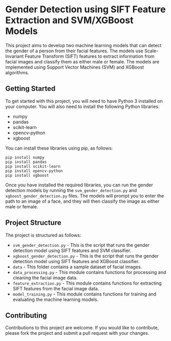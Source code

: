 # Gender Detection using SIFT Feature Extraction and SVM/XGBoost Models

This project aims to develop two machine learning models that can detect the gender of a person from their facial features. The models use Scale-Invariant Feature Transform (SIFT) features to extract information from facial images and classify them as either male or female. The models are implemented using Support Vector Machines (SVM) and XGBoost algorithms.

## Getting Started

To get started with this project, you will need to have Python 3 installed on your computer. You will also need to install the following Python libraries:

- numpy
- pandas
- scikit-learn
- opencv-python
- xgboost

You can install these libraries using pip, as follows:

```
pip install numpy
pip install pandas
pip install scikit-learn
pip install opencv-python
pip install xgboost
```

Once you have installed the required libraries, you can run the gender detection models by running the `svm_gender_detection.py` and `xgboost_gender_detection.py` files. The models will prompt you to enter the path to an image of a face, and they will then classify the image as either male or female.

## Project Structure

The project is structured as follows:

- `svm_gender_detection.py` - This is the script that runs the gender detection model using SIFT features and SVM classifier.
- `xgboost_gender_detection.py` - This is the script that runs the gender detection model using SIFT features and XGBoost classifier.
- `data` - This folder contains a sample dataset of facial images.
- `data_processing.py` - This module contains functions for processing and cleaning the facial image data.
- `feature_extraction.py` - This module contains functions for extracting SIFT features from the facial image data.
- `model_training.py` - This module contains functions for training and evaluating the machine learning models.

## Contributing

Contributions to this project are welcome. If you would like to contribute, please fork the project and submit a pull request with your changes.

